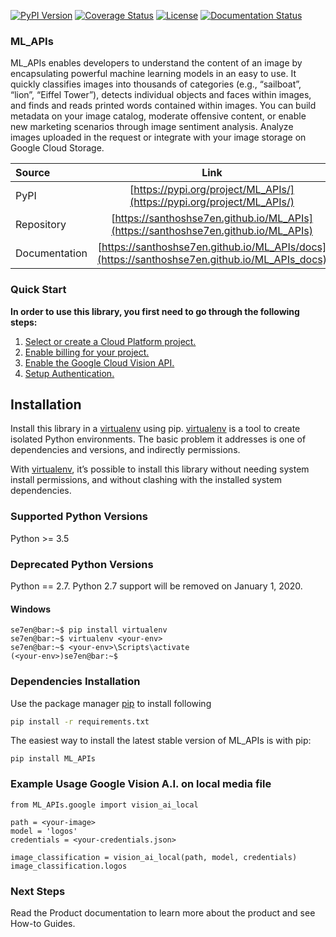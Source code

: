 [![PyPI Version](https://img.shields.io/pypi/v/ML_APIs.svg)](https://pypi.org/project/ML_APIs)
[![Coverage Status](https://coveralls.io/repos/github/santhoshse7en/ML_APIs/badge.svg?branch=master)](https://coveralls.io/github/santhoshse7en/ML_APIs?branch=master)
[![License](https://img.shields.io/pypi/l/ML_APIs.svg )](https://pypi.python.org/pypi/ML_APIs/)
[![Documentation Status](https://readthedocs.org/projects/pip/badge/?version=latest&style=flat)](https://santhoshse7en.github.io/ML_APIs/doc)

### ML_APIs
ML_APIs enables developers to understand the content of an image by encapsulating powerful machine learning models in an easy to use. It quickly classifies images into thousands of categories (e.g., “sailboat”, “lion”, “Eiffel Tower”), detects individual objects and faces within images, and finds and reads printed words contained within images. You can build metadata on your image catalog, moderate offensive content, or enable new marketing scenarios through image sentiment analysis. Analyze images uploaded in the request or integrate with your image storage on Google Cloud Storage.

| Source          | Link                                            |
| :---            |    :----:                                       |
| PyPI            | [https://pypi.org/project/ML_APIs/](https://pypi.org/project/ML_APIs/)                 |
| Repository      | [https://santhoshse7en.github.io/ML_APIs](https://santhoshse7en.github.io/ML_APIs)                |
| Documentation   | [https://santhoshse7en.github.io/ML_APIs/docs](https://santhoshse7en.github.io/ML_APIs_docs)      |


### Quick Start
**In order to use this library, you first need to go through the following steps:**

1. [Select or create a Cloud Platform project.](https://console.cloud.google.com/project)
2. [Enable billing for your project.](https://cloud.google.com/billing/docs/how-to/modify-project#enable_billing_for_a_project)
3. [Enable the Google Cloud Vision API.](https://cloud.google.com/vision)
4. [Setup Authentication.](https://googleapis.dev/python/google-api-core/latest/auth.html)

## Installation
Install this library in a [virtualenv](https://virtualenv.pypa.io/en/latest/) using pip. [virtualenv](https://virtualenv.pypa.io/en/latest/) is a tool to create isolated Python environments. The basic problem it addresses is one of dependencies and versions, and indirectly permissions.

With [virtualenv](https://virtualenv.pypa.io/en/latest/), it’s possible to install this library without needing system install permissions, and without clashing with the installed system dependencies.

### Supported Python Versions
Python >= 3.5

### Deprecated Python Versions
Python == 2.7. Python 2.7 support will be removed on January 1, 2020.

#### Windows 
```console
se7en@bar:~$ pip install virtualenv
se7en@bar:~$ virtualenv <your-env>
se7en@bar:~$ <your-env>\Scripts\activate
(<your-env>)se7en@bar:~$ 
```
### Dependencies Installation

Use the package manager [pip](https://pip.pypa.io/en/stable/) to install following
```bash
pip install -r requirements.txt
```

The easiest way to install the latest stable version of ML_APIs is with pip:
```console
pip install ML_APIs
```
### Example Usage Google Vision A.I. on local media file
```python3
from ML_APIs.google import vision_ai_local

path = <your-image>
model = 'logos'
credentials = <your-credentials.json>

image_classification = vision_ai_local(path, model, credentials)
image_classification.logos
```
### Next Steps
Read the Product documentation to learn more about the product and see How-to Guides.
